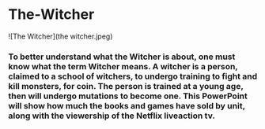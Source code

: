 # The-Witcher

![The Witcher](the witcher.jpeg)


### To better understand what the Witcher is about, one must know what the term Witcher means. A witcher is a person, claimed to a school of witchers, to undergo training to fight and kill monsters, for coin. The person is trained at a young age, then will undergo mutations to become one. This PowerPoint will show how much the books and games have sold by unit, along with the viewership of the Netflix liveaction tv.
